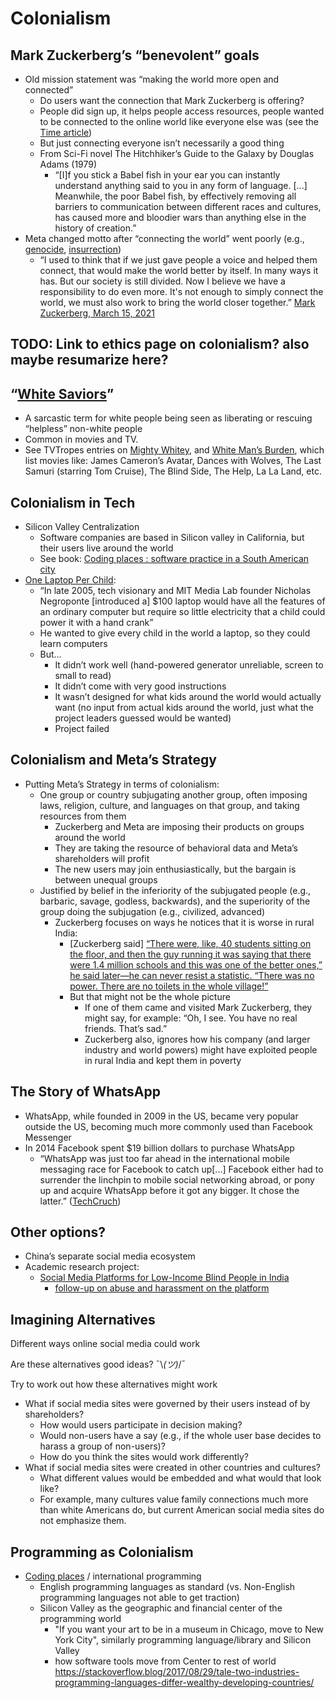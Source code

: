 # Colonialism

## Mark Zuckerberg’s “benevolent” goals
- Old mission statement was “making the world more open and connected”
  - Do users want the connection that Mark Zuckerberg is offering?
  - People did sign up, it helps people access resources, people wanted to be connected to the online world like everyone else was (see the [Time article](https://time.com/facebook-world-plan/))
  - But just connecting everyone isn’t necessarily a good thing
  - From Sci-Fi novel The Hitchhiker’s Guide to the Galaxy by Douglas Adams (1979)
    - “[I]f you stick a Babel fish in your ear you can instantly understand anything said to you in any form of language. [...] Meanwhile, the poor Babel fish, by effectively removing all barriers to communication between different races and cultures, has caused more and bloodier wars than anything else in the history of creation.”
- Meta changed motto after “connecting the world” went poorly (e.g., [genocide](https://www.theguardian.com/technology/2021/dec/06/rohingya-sue-facebook-myanmar-genocide-us-uk-legal-action-social-media-violence), [insurrection](https://www.propublica.org/article/facebook-hosted-surge-of-misinformation-and-insurrection-threats-in-months-leading-up-to-jan-6-attack-records-show))
  - “I used to think that if we just gave people a voice and helped them connect, that would make the world better by itself. In many ways it has. But our society is still divided. Now I believe we have a responsibility to do even more. It's not enough to simply connect the world, we must also work to bring the world closer together.” [Mark Zuckerberg, March 15, 2021](https://www.facebook.com/notes/393134628500376/)

## TODO: Link to ethics page on colonialism? also maybe resumarize here?

## “[White Saviors](https://en.wikipedia.org/wiki/White_savior)”
- A sarcastic term for white people being seen as liberating or rescuing “helpless” non-white people
- Common in movies and TV.
- See TVTropes entries on [Mighty Whitey](https://tvtropes.org/pmwiki/pmwiki.php/Main/MightyWhitey), and [White Man’s Burden](https://tvtropes.org/pmwiki/pmwiki.php/Main/WhiteMansBurden), which list movies like: James Cameron’s Avatar, Dances with Wolves, The Last Samuri (starring Tom Cruise), The Blind Side, The Help, La La Land, etc.

## Colonialism in Tech
- Silicon Valley Centralization
  - Software companies are based in Silicon valley in California, but their users live around the world
  - See book: [Coding places : software practice in a South American city](https://alliance-primo.hosted.exlibrisgroup.com/permalink/f/kjtuig/CP71113610430001451)
- [One Laptop Per Child](https://www.theverge.com/2018/4/16/17233946/olpcs-100-laptop-education-where-is-it-now):
  - “In late 2005, tech visionary and MIT Media Lab founder Nicholas Negroponte [introduced a] $100 laptop would have all the features of an ordinary computer but require so little electricity that a child could power it with a hand crank”
  - He wanted to give every child in the world a laptop, so they could learn computers
  - But…
    - It didn’t work well (hand-powered generator unreliable, screen to small to read)
    - It didn’t come with very good instructions
    - It wasn’t designed for what kids around the world would actually want (no input from actual kids around the world, just what the project leaders guessed would be wanted)
    - Project failed

## Colonialism and Meta’s Strategy
- Putting Meta’s Strategy in terms of colonialism:
  - One group or country subjugating another group, often imposing laws, religion, culture, and languages on that group, and taking resources from them
    - Zuckerberg and Meta are imposing their products on groups around the world
    - They are taking the resource of behavioral data and Meta’s shareholders will profit
    - The new users may join enthusiastically, but the bargain is between unequal groups
  - Justified by belief in the inferiority of the subjugated people (e.g., barbaric, savage, godless, backwards), and the superiority of the group doing the subjugation (e.g., civilized, advanced)
    - Zuckerberg focuses on ways he notices that it is worse in rural India:
      - [Zuckerberg said] [“There were, like, 40 students sitting on the floor, and then the guy running it was saying that there were 1.4 million schools and this was one of the better ones,” he said later—he can never resist a statistic. “There was no power. There are no toilets in the whole village!”](https://time.com/facebook-world-plan/)
      - But that might not be the whole picture
        - If one of them came and visited Mark Zuckerberg, they might say, for example: “Oh, I see. You have no real friends. That’s sad.”
        - Zuckerberg also, ignores how his company (and larger industry and world powers) might have exploited people in rural India and kept them in poverty

## The Story of WhatsApp
- WhatsApp, while founded in 2009 in the US, became very popular outside the US, becoming much more commonly used than Facebook Messenger
- In 2014 Facebook spent $19 billion dollars to purchase WhatsApp
  - “WhatsApp was just too far ahead in the international mobile messaging race for Facebook to catch up[...] Facebook either had to surrender the linchpin to mobile social networking abroad, or pony up and acquire WhatsApp before it got any bigger. It chose the latter.” ([TechCruch](https://techcrunch.com/2014/02/19/facebook-whatsapp/))

## Other options?
- China’s separate social media ecosystem
- Academic research project:
  - [Social Media Platforms for Low-Income Blind People in India](https://www.adityavashistha.com/uploads/2/0/8/0/20800650/vism_assets_2015.pdf)
    - [follow-up on abuse and harassment on the platform](https://www.adityavashistha.com/uploads/2/0/8/0/20800650/threats_chi_2019.pdf)


## Imagining Alternatives

Different ways online social media could work

Are these alternatives good ideas? ¯\\_(ツ)_/¯


Try to work out how these alternatives might work

- What if social media sites were governed by their users instead of by shareholders?
  - How would users participate in decision making?
  - Would non-users have a say (e.g., if the whole user base decides to harass a group of non-users)?
  - How do you think the sites would work differently?
- What if social media sites were created in other countries and cultures?
  - What different values would be embedded and what would that look like?
  - For example, many cultures value family connections much more than white Americans do, but current American social media sites do not emphasize them.

## Programming as Colonialism
- [Coding places](https://mitpress.mit.edu/books/coding-places) / international programming
  - English programming languages as standard  (vs. Non-English programming languages not able to get traction)
  - Silicon Valley as the geographic and financial center of the programming world
    - "If you want your art to be in a museum in Chicago, move to New York City", similarly programming language/library and Silicon Valley
    - how software tools move from Center to rest of world https://stackoverflow.blog/2017/08/29/tale-two-industries-programming-languages-differ-wealthy-developing-countries/

